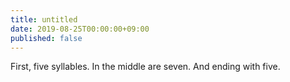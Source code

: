 ```yaml
---
title: untitled
date: 2019-08-25T00:00:00+09:00
published: false
---
```


First, five syllables.
In the middle are seven.
And ending with five.